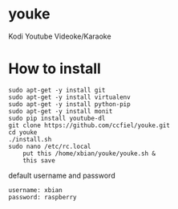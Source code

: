 # youke
Kodi Youtube Videoke/Karaoke 

# How to install
```
sudo apt-get -y install git
sudo apt-get -y install virtualenv
sudo apt-get -y install python-pip
sudo apt-get -y install monit
sudo pip install youtube-dl
git clone https://github.com/ccfiel/youke.git
cd youke
./install.sh
sudo nano /etc/rc.local
    put this /home/xbian/youke/youke.sh &
    this save
```

default username and password
```
username: xbian
password: raspberry
```